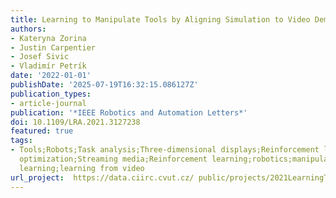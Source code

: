 ```yaml
---
title: Learning to Manipulate Tools by Aligning Simulation to Video Demonstration
authors:
- Kateryna Zorina
- Justin Carpentier
- Josef Sivic
- Vladimír Petrík
date: '2022-01-01'
publishDate: '2025-07-19T16:32:15.086127Z'
publication_types:
- article-journal
publication: '*IEEE Robotics and Automation Letters*'
doi: 10.1109/LRA.2021.3127238
featured: true
tags:
- Tools;Robots;Task analysis;Three-dimensional displays;Reinforcement learning;Trajectory
  optimization;Streaming media;Reinforcement learning;robotics;manipulation;imitation
  learning;learning from video
url_project:  https://data.ciirc.cvut.cz/ public/projects/2021LearningToolMotion
---
```


